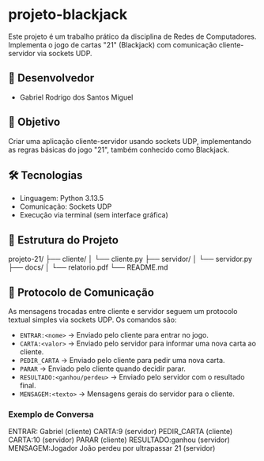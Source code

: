 # projeto-blackjack
Este projeto é um trabalho prático da disciplina de Redes de Computadores. Implementa o jogo de cartas "21" (Blackjack) com comunicação cliente-servidor via sockets UDP.

## 👥 Desenvolvedor
- Gabriel Rodrigo dos Santos Miguel


## 🧠 Objetivo
Criar uma aplicação cliente-servidor usando sockets UDP, implementando as regras básicas do jogo "21", também conhecido como Blackjack.

## 🛠️ Tecnologias
- Linguagem: Python 3.13.5
- Comunicação: Sockets UDP
- Execução via terminal (sem interface gráfica)

## 📁 Estrutura do Projeto
projeto-21/
├── cliente/
│ └── cliente.py
├── servidor/
│ └── servidor.py
├── docs/
│ └── relatorio.pdf
└── README.md

## 📡 Protocolo de Comunicação

As mensagens trocadas entre cliente e servidor seguem um protocolo textual simples via sockets UDP. Os comandos são:

- `ENTRAR:<nome>` → Enviado pelo cliente para entrar no jogo.
- `CARTA:<valor>` → Enviado pelo servidor para informar uma nova carta ao cliente.
- `PEDIR_CARTA` → Enviado pelo cliente para pedir uma nova carta.
- `PARAR` → Enviado pelo cliente quando decidir parar.
- `RESULTADO:<ganhou/perdeu>` → Enviado pelo servidor com o resultado final.
- `MENSAGEM:<texto>` → Mensagens gerais do servidor para o cliente.

### Exemplo de Conversa
ENTRAR: Gabriel (cliente)
CARTA:9 (servidor)
PEDIR_CARTA (cliente)
CARTA:10 (servidor)
PARAR (cliente)
RESULTADO:ganhou (servidor)
MENSAGEM:Jogador João perdeu por ultrapassar 21 (servidor)
